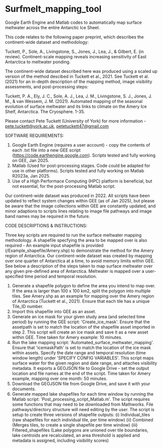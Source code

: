 # Surfmelt_mapping_tool
Google Earth Engine and Matlab codes to automatically map surface meltwater across the entire Antarctic Ice Sheet.

This code relates to the following paper preprint, which describes the continent-wide dataset and methodology:

Tuckett, P., Sole, A., Livingstone, S., Jones, J., Lea, J., & Gilbert, E. (in review). 
Continent-scale mapping reveals increasing sensitivity of East Antarctica to meltwater ponding.

The continent-wide dataset described here was produced using a scaled up version of the method descibed in Tuckett et al., 2021.
See Tuckett et al. (2021) for an in-depth description of the mapping method, image visibility assessments, and post-processing steps:

Tuckett, P. A., Ely, J. C., Sole, A. J., Lea, J. M., Livingstone, S. J., Jones, J. M., & van Wessem, J. M. (2021). 
Automated mapping of the seasonal evolution of surface meltwater and its links to climate on the Amery Ice Shelf, Antarctica. The Cryosphere. 1-35.

Please contact Pete Tuckett (University of York) for more information - pete.tuckett@york.ac.uk, petetuckett47@gmail.com


SOFTWARE REQUIREMENTS:

1) Google Earth Engine (requires a user account) - copy the contents of each .txt file into a new GEE script (https://code.earthengine.google.com). Scripts tested and fully working on GEE, Jan 2025.
2) Matlab (Used for post-processing stages. Code could be adapted for use in other platforms). Scripts tested and fully working on Matlab R2023a, Jan 2025.
3) Use of a High Performace Computing (HPC) platform is beneficial, but not essential, for the post-processing Matlab script.

Our continent-wide dataset was produced in 2022. All scripts have been updated to reflect system changes within GEE (as of Jan 2025), but please be aware that the image collections
within GEE are constantly updated, and minor adaptions to scripts lines relating to image file pathways and image band names may be required in the future.


CODE DESCRIPTIONS & INSTRUCTIONS:

Three key scripts are required to run the surface meltwater mapping methodology. A shapefile specfying the area to be mapped over is also required - An example input shapefile is provided 
(/Example_shapefile/Amery.shp) to demonstrate the method for the Amery region of Antarctica. Our continent-wide dataset was created by mapping over one quarter of Antarctica at a time, to avoid memory limits within GEE. 
See below a description of the steps taken to map surface meltwater over any given pre-defined area of Antarctica.  Meltwater is mapped over a user-specified time period and temporal resolution.

1) Generate a shapefile polygon to define the area you intend to map over. If the area is larger than 100 x 100 km2, split the polygon into multiple tiles. See Amery.shp as an
example for mapping over the Amery region of Antarctica (Tuckett et al., 2021). Ensure that each tile has a unique Tile_ID number.
3) Import this shapefile into GEE as an asset.
4) Generate an ice mask for your given study area (and selected time period) by running the GEE script: 'Create_ice_mask'. Ensure that the assetpath is set to match the location of the shapefile asset
imported in step 2. This script will create an ice mask and save it as a new asset within GEE. Time taken for Amery example: 10 minutes.
5) Run the lake mapping script: 'Automated_surface_meltwater_mapping'. Ensure that 'icemaskPath' is set to match the location of the ice mask within assets. Specify the date range
and temporal resolution (time window length) under 'SPECIFY CONFIG VARIABLES'. This script maps surface water for the given region and date range, and attaches visibility metadata.
It exports a GEOJSON file to Google Drive - set the output location and file names at the end of the script. Time taken for Amery example, mapping over one month: 50 minutes.
6) Download the GEOJSON file from Google Drive, and save it with your documents.
7) Generate mapped lake shapefiles for each time window by running the Matlab script: 'Post_processing_script_Matlab.m'. The script requires some functions that may need to be downloaded 
from Mathworks. File pathways/directory structure will need editing by the user. The script is setup to create three versions of shapefile outputs:
(i) Individual_tiles (raw shapefiles for each individual tile, per time window)
(ii) Combined (Merges tiles, to create a single shapefile per time window)
(iii) Filtered_shapefiles (Lake polygons are unioned over tile boundaries, lake centroids are recalculated, an area threshold is applied and metadata is assigned, including visibility scores)


